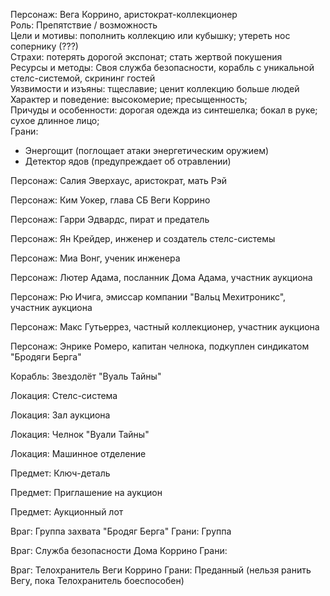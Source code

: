 Персонаж: Вега Коррино, аристократ-коллекционер  
Роль: Препятствие / возможность  
Цели и мотивы: пополнить коллекцию или кубышку; утереть нос сопернику (???)  
Страхи: потерять дорогой экспонат; стать жертвой покушения  
Ресурсы и методы: Своя служба безопасности, корабль с уникальной стелс-системой, скрининг гостей  
Уязвимости и изъяны: тщеславие; ценит коллекцию больше людей  
Характер и поведение: высокомерие; преcыщенность;  
Причуды и особенности: дорогая одежда из синтешелка; бокал в руке; сухое длинное лицо;  
Грани:  
- Энергощит (поглощает атаки энергетическим оружием)
- Детектор ядов (предупреждает об отравлении)

Персонаж: Салия Эверхаус, аристократ, мать Рэй

Персонаж: Ким Уокер, глава СБ Веги Коррино

Персонаж: Гарри Эдвардс, пират и предатель

Персонаж: Ян Крейдер, инженер и создатель стелс-системы

Персонаж: Миа Вонг, ученик инженера

Персонаж: Лютер Адама, посланник Дома Адама, участник аукциона

Персонаж: Рю Ичига, эмиссар компании "Вальц Мехитроникс", участник аукциона

Персонаж: Макс Гутьеррез, частный коллекционер, участник аукциона

Персонаж: Энрике Ромеро, капитан челнока, подкуплен синдикатом "Бродяги Берга"

Корабль: Звездолёт "Вуаль Тайны"

Локация: Стелс-система

Локация: Зал аукциона

Локация: Челнок "Вуали Тайны"

Локация: Машинное отделение

Предмет: Ключ-деталь

Предмет: Приглашение на аукцион

Предмет: Аукционный лот

Враг: Группа захвата "Бродяг Берга"
Грани: Группа

Враг: Служба безопасности Дома Коррино
Грани: 

Враг: Телохранитель Веги Коррино
Грани: Преданный (нельзя ранить Вегу, пока Телохранитель боеспособен)
